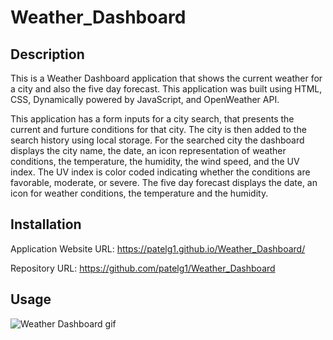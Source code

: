 # Weather_Dashboard

## Description 

This is a Weather Dashboard application that shows the current weather for a city and also the five day forecast. This application was built using HTML, CSS, Dynamically powered by JavaScript, and OpenWeather API.

This application has a form inputs for a city search, that presents the current and furture conditions for that city. The city is then added to the search history using local storage. For the searched city the dashboard displays the city name, the date, an icon representation of weather conditions, the temperature, the humidity, the wind speed, and the UV index. The UV index is color coded indicating whether the conditions are favorable, moderate, or severe. The five day forecast displays the date, an icon for weather conditions, the temperature and the humidity.

## Installation

Application Website URL: https://patelg1.github.io/Weather_Dashboard/

Repository URL: https://github.com/patelg1/Weather_Dashboard

## Usage

![Weather Dashboard gif](assets/weather-dashboard-demo.gif)


